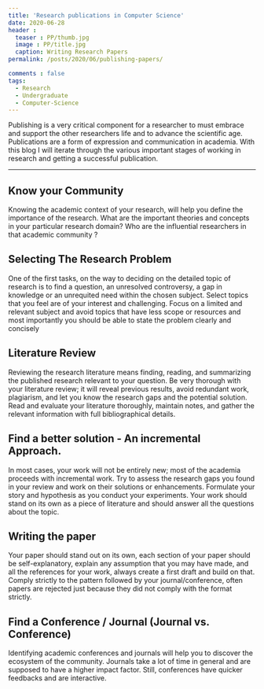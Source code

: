 ```yaml
---
title: 'Research publications in Computer Science'
date: 2020-06-28
header :
  teaser : PP/thumb.jpg
  image : PP/title.jpg
  caption: Writing Research Papers
permalink: /posts/2020/06/publishing-papers/

comments : false
tags:
  - Research
  - Undergraduate
  - Computer-Science
---
```


Publishing is a very critical component for a researcher to must embrace and support the other researchers life and to advance the scientific age. Publications are a form of expression and communication in academia. With this blog I will iterate through the various important stages of working in research and getting a successful publication.

---
## Know your Community
Knowing the academic context of your research, will help you define the importance of the research. What are the important theories and concepts in your particular research domain? Who are the influential researchers in that academic community ?

## Selecting The Research Problem
One of the first tasks, on the way to deciding on the detailed topic of research is to find a question, an unresolved controversy, a gap in knowledge or an unrequited need within the chosen subject. Select topics that you feel are of your interest and challenging. Focus on a limited and relevant subject and avoid topics that have less scope or resources and most importantly you should be able to state the problem clearly and concisely

## Literature Review
Reviewing the research literature means finding, reading, and summarizing the published research relevant to your question. Be very thorough with your literature review; it will reveal previous results, avoid redundant work, plagiarism, and let you know the research gaps and the potential solution. Read and evaluate your literature thoroughly, maintain notes, and gather the relevant information with full bibliographical details.

## Find a better solution - An incremental Approach.
In most cases, your work will not be entirely new; most of the academia proceeds with incremental work. Try to assess the research gaps you found in your review and work on their solutions or enhancements. Formulate your story and hypothesis as you conduct your experiments. Your work should stand on its own as a piece of literature and should answer all the questions about the topic.

## Writing the paper
Your paper should stand out on its own, each section of your paper should be self-explanatory, explain any assumption that you may have made, and all the references for your work, always create a first draft and build on that.
Comply strictly to the pattern followed by your journal/conference, often papers are rejected just because they did not comply with the format strictly.

## Find a Conference / Journal (Journal vs. Conference)
Identifying academic conferences and journals will help you to discover the ecosystem of the community. Journals take a lot of time in general and are supposed to have a higher impact factor. Still, conferences have quicker feedbacks and are interactive.